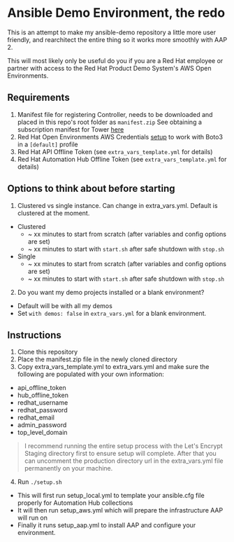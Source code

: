 # Ansible Demo Environment, the redo 
This is an attempt to make my ansible-demo repository a little more user friendly, and rearchitect the entire thing so it works more smoothly with AAP 2.  

This will most likely only be useful do you if you are a Red Hat employee or partner with access to the Red Hat Product Demo System's AWS Open Environments.

## Requirements
1. Manifest file for registering Controller, needs to be downloaded and placed in this repo's root folder as `manifest.zip`  See obtaining a subscription manifest for Tower [here](https://docs.ansible.com/ansible-tower/latest/html/userguide/import_license.html#obtaining-a-subscriptions-manifest)
2. Red Hat Open Environments AWS Credentials [setup](https://docs.aws.amazon.com/cli/latest/userguide/cli-configure-files.html) to work with Boto3 in a `[default]` profile 
3. Red Hat API Offline Token (see `extra_vars_template.yml` for details)
4. Red Hat Automation Hub Offline Token (see `extra_vars_template.yml` for details)

## Options to think about before starting 
1. Clustered vs single instance. Can change in extra_vars.yml.  Default is clustered at the moment.  
  - Clustered
    - ~ xx minutes to start from scratch (after variables and config options are set)
    - ~ xx minutes to start with `start.sh` after safe shutdown with `stop.sh`
  - Single
    - ~ xx minutes to start from scratch (after variables and config options are set)
    - ~ xx minutes to start with `start.sh` after safe shutdown with `stop.sh`
2. Do you want my demo projects installed or a blank environment? 
  - Default will be with all my demos 
  - Set `with demos: false` in `extra_vars.yml` for a blank environment.

## Instructions
1. Clone this repository 
2. Place the manifest.zip file in the newly cloned directory 
3. Copy extra_vars_template.yml to extra_vars.yml and make sure the following are populated with your own information: 
  - api_offline_token
  - hub_offline_token
  - redhat_username
  - redhat_password
  - redhat_email
  - admin_password
  - top_level_domain
  > I recommend running the entire setup process with the Let's Encrypt Staging directory first to ensure setup will complete.  After that you can uncomment the production directory url in the extra_vars.yml file permanently on your machine. 
4. Run `./setup.sh`
  - This will first run setup_local.yml to template your ansible.cfg file properly for Automation Hub collections
  - It will then run setup_aws.yml which will prepare the infrastructure AAP will run on 
  - Finally it runs setup_aap.yml to install AAP and configure your environment.  